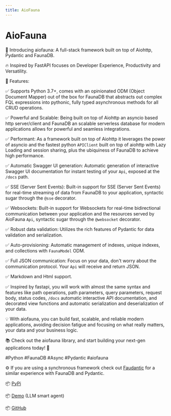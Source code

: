 ```yaml
---
title: AioFauna
---
```


# AioFauna

🚀 Introducing aiofauna: A full-stack framework built on top of Aiohttp, Pydantic and FaunaDB.

🔥 Inspired by FastAPI focuses on Developer Experience, Productivity and Versatility.

🌟 Features:

✅ Supports Python 3.7+, comes with an opinionated ODM (Object Document Mapper) out of the box for FaunaDB that abstracts out complex FQL expressions into pythonic, fully typed asynchronous methods for all CRUD operations.

✅ Powerful and Scalable: Being built on top of Aiohttp an asyncio based http server/client and FaunaDB an scalable serverless database for modern applications allows for powerful and seamless integrations.

✅ Performant: As a framework built on top of Aiohttp it leverages the power of asyncio and the fastest python `APIClient` built on top of aiohttp with Lazy Loading and session sharing, plus the ubiquiness of FaunaDB to achieve high performance.

✅ Automatic Swagger UI generation: Automatic generation of interactive Swagger UI documentation for instant testing of your `Api`, exposed at the `/docs` path.

✅ SSE (Server Sent Events): Built-in support for SSE (Server Sent Events) for real-time streaming of data from FaunaDB to your application, syntactic sugar through the `@sse` decorator.

✅ Websockets: Built-in support for Websockets for real-time bidirectional communication between your application and the resources served by AioFauna `Api`, syntactic sugar through the `@websocket` decorator.

✅ Robust data validation: Utilizes the rich features of Pydantic for data validation and serialization.

✅ Auto-provisioning: Automatic management of indexes, unique indexes, and collections with `FaunaModel` ODM.

✅ Full JSON communication: Focus on your data, don't worry about the communication protocol. Your `Api` will receive and return JSON.

✅ Markdown and Html support.

✅ Inspired by fastapi, you will work with almost the same syntax and features like path operations, path parameters, query parameters, request body, status codes, `/docs` automatic interactive API documentation, and decorated view functions and automatic serialization and deserialization of your data.

💡 With aiofauna, you can build fast, scalable, and reliable modern applications, avoiding decision fatigue and focusing on what really matters, your data and your business logic.

📚 Check out the aiofauna library, and start building your next-gen applications today! 🚀

#Python #FaunaDB #Async #Pydantic #aiofauna

⚙️ If you are using a synchronous framework check out [Faudantic](https://github.com/obahamonde/faudantic) for a similar experience with FaunaDB and Pydantic.

📦 [PyPi](https://pypi.org/project/aiofauna/)

📦 [Demo](https://natal-ia.netlify.app) (LLM smart agent)

📦 [GitHub](https://github.com/obahamonde/aiofauna)
